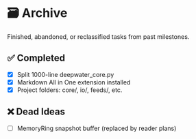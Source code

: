 # 🗃️ Archive

Finished, abandoned, or reclassified tasks from past milestones.

## ✅ Completed
- [x] Split 1000-line deepwater_core.py
- [x] Markdown All in One extension installed
- [x] Project folders: core/, io/, feeds/, etc.

## ❌ Dead Ideas
- [ ] MemoryRing snapshot buffer (replaced by reader plans)
